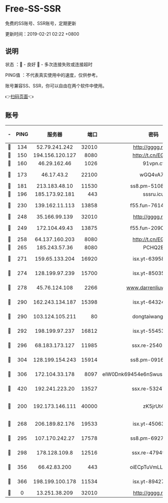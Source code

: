 # Free-SS-SSR

免费的SS账号、SSR账号，定期更新

更新时间：2019-02-21 02:22 +0800

## 说明

状态     ：🙂 - 良好 🙁 - 多次连接失败或连接超时

PING值   ：不代表真实使用中的速度，仅供参考。

账号兼容SS、SSR，你可以自由在两个软件中使用。

👉[扫码页面](https://liesauer.github.io/free-ss-ssr.github.io/)👈

## 账号

|-|PING|服务器|端口|密码|加密方式|区域|
|:----:|:----:|:-----:|-----:|:----:|:----:|:----:|
|🙂|134|52.79.241.242|32010|http://gggg.rocks|chacha20|KR|
|🙂|150|194.156.120.127|8080|http://t.cn/EGJIyrl|rc4-md5|RU|
|🙂|160|46.29.162.46|1026|91vpn.cf|rc4-md5|RU|
|🙂|173|46.17.43.2|22100|wGQ4vA7D|aes-256-gcm|RU|
|🙂|181|213.183.48.10|11530|ss8.pm-51089820|rc4-md5|RU|
|🙂|196|185.173.92.181|443|sssru.icu|rc4-md5|RU|
|🙂|230|139.162.11.113|13858|f55.fun-76142283|aes-256-cfb|SG|
|🙂|248|35.166.99.139|32010|http://gggg.rocks|chacha20|US|
|🙂|249|172.104.49.43|13875|f55.fun-20902073|aes-256-cfb|SG|
|🙂|258|64.137.160.203|8080|http://t.cn/EGJIyrl|rc4-md5|CA|
|🙂|265|185.243.57.36|8080|PCHQ2E|rc4-md5|US|
|🙂|271|159.65.133.204|16920|isx.yt-63958934|aes-256-cfb|SG|
|🙂|274|128.199.97.239|15700|isx.yt-85035186|aes-256-cfb|SG|
|🙂|278|45.76.124.108|2266|www.darrenliuwei.com|aes-256-cfb|AU|
|🙂|290|162.243.134.187|15398|isx.yt-64324153|aes-256-cfb|US|
|🙂|290|103.124.105.211|80|dongtaiwang.com|aes-256-cfb|US|
|🙂|292|198.199.97.237|16812|isx.yt-55453633|aes-256-cfb|US|
|🙂|296|68.183.173.127|11985|ssx.re-25401129|aes-256-cfb|US|
|🙂|304|128.199.154.243|15914|ss8.pm-09160539|aes-256-cfb|SG|
|🙂|306|172.104.33.178|8097|eIW0Dnk69454e6nSwuspv9DmS201tQ0D|aes-256-cfb|SG|
|🙂|420|192.241.223.20|13527|ssx.re-53247060|aes-256-cfb|US|
|🙂|200|192.173.146.111|40000|zK5jrUt4|chacha20-ietf-poly1305|US|
|🙂|268|206.189.82.176|19533|isx.yt-45063216|aes-256-cfb|SG|
|🙂|295|107.170.242.27|17578|ss8.pm-69276184|aes-256-cfb|US|
|🙂|298|178.128.109.8|12516|ssx.re-47949672|aes-256-cfb|SG|
|🙂|356|66.42.83.200|443|oiECpTuVmLLxk4Ts|aes-256-cfb|US|
|🙂|366|198.199.100.178|11534|isx.yt-89427709|aes-256-cfb|US|
|🙁|0|13.251.38.209|32010|http://gggg.rocks|chacha20|SG|
